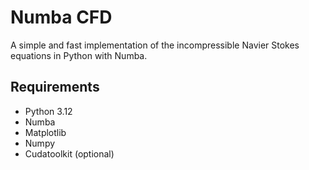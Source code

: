 # Numba CFD

A simple and fast implementation of the incompressible Navier Stokes equations in Python with Numba.

## Requirements

- Python 3.12
- Numba
- Matplotlib
- Numpy
- Cudatoolkit (optional)
